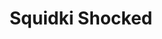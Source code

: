 ---
slug: squidki-shocked
title: Squidki Shocked
description: "Squidki Shocked is an exciting online game. Play for free directly in your browser!"
icon: /images/new_mods/Sprunki Shocked.png
url: https://wowtbc.net/sprunkin/sprunki-shocked/index.html
previewImage: /images/new_mods/Sprunki Shocked.png
type: new mods

# SEO配置
seo:
  title: "Squidki Shocked - Play Free Online Game | Fun Browser Games"
  description: "Squidki Shocked - Play this fun online game for free in your browser. No download required!"
  ogImage: "/images/new_mods/Sprunki Shocked.png"
  keywords: "squidki-shocked, online game, browser game, free game, new mods game, play online"

videoUrls:
  - https://www.youtube.com/embed/example1
  - https://www.youtube.com/embed/example2

whyPlay:
  title: "Why Play Squidki Shocked?"
  items:
    - "Immersive Gameplay: Squidki Shocked offers an engaging and immersive gaming experience that will keep you entertained for hours"
    - "Challenging Levels: Test your skills with increasingly difficult challenges and obstacles"
    - "Beautiful Graphics: Enjoy stunning visuals and smooth animations that bring the game world to life"
    - "Regular Updates: New content and features are added regularly to keep the game fresh and exciting"
    - "Free to Play: Experience all the fun without spending a penny"
    - "Community Features: Connect with other players, share strategies, and compete for high scores"
    - "Cross-Platform: Play on any device with a web browser, no downloads required"

features:
  title: "Key Features of Squidki Shocked"
  image: "/images/new_mods/Sprunki Shocked.png"
  items:
    - "Intuitive Controls: Easy to learn controls make Squidki Shocked accessible for players of all skill levels"
    - "Multiple Game Modes: Enjoy various gameplay options that provide different challenges and experiences"
    - "Character Customization: Personalize your gaming experience with unique characters and items"
    - "Achievement System: Complete special tasks to earn rewards and recognition"
    - "Leaderboards: Compete with players worldwide and see who can achieve the highest scores"

characteristics:
  title: "Game Characteristics"
  image: "/images/new_mods/Sprunki Shocked.png"
  items:
    - "Genre: New mods game with elements of strategy and skill"
    - "Difficulty: Suitable for both casual gamers and those seeking a challenge"
    - "Play Time: Quick sessions or extended gameplay, depending on your preference"
    - "Art Style: Vibrant and engaging visuals that enhance the gaming experience"
    - "Sound Design: Immersive audio that complements the gameplay perfectly"

info: "Squidki Shocked is an exciting online game that offers players a unique and engaging gaming experience. With its intuitive controls, stunning visuals, and challenging gameplay, Squidki Shocked provides hours of entertainment for players of all ages and skill levels. Whether you're looking for a quick gaming session during a break or an extended play session, Squidki Shocked delivers an immersive experience that will keep you coming back for more. The game features multiple levels of increasing difficulty, ensuring that players are constantly challenged as they progress. With regular updates adding new content and features, Squidki Shocked remains fresh and exciting, providing endless entertainment options for its growing community of players."

howToPlayIntro: "Welcome to Squidki Shocked! This guide will walk you through the basics and help you master the game. Whether you're a beginner or looking to improve your skills, these tips and instructions will enhance your gaming experience."

howToPlaySteps:
  - title: "Getting Started"
    description: "Begin your Squidki Shocked adventure by familiarizing yourself with the controls. Use your keyboard or mouse to navigate through the game interface. The tutorial will guide you through the basic mechanics and help you understand the objectives."
  - title: "Understanding the Objectives"
    description: "In Squidki Shocked, your main goal is to progress through levels by completing specific objectives. Each level presents unique challenges that require different strategies and approaches."
  - title: "Mastering the Controls"
    description: "Practice using the controls to improve your precision and reaction time. Squidki Shocked requires quick reflexes and strategic thinking to overcome obstacles and defeat opponents."
  - title: "Utilizing Power-ups"
    description: "Collect power-ups throughout the game to enhance your abilities and overcome difficult challenges. Each power-up offers unique advantages that can be crucial for success."
  - title: "Developing Strategies"
    description: "As you progress in Squidki Shocked, develop effective strategies for different scenarios. Analyze patterns, anticipate challenges, and adapt your approach to maximize your performance."

faq:
  title: "Frequently Asked Questions about Squidki Shocked"
  items:
    - question: "Is Squidki Shocked free to play?"
      answer: "Yes, Squidki Shocked is completely free to play directly in your web browser. No downloads or purchases are required to enjoy the full game experience."
    - question: "Can I play Squidki Shocked on mobile devices?"
      answer: "Yes, Squidki Shocked is optimized for both desktop and mobile play. You can enjoy the game on any device with a web browser and internet connection."
    - question: "Are there any in-game purchases?"
      answer: "While Squidki Shocked is free to play, there may be optional in-game purchases available for cosmetic items or additional features that don't affect core gameplay."
    - question: "How often is Squidki Shocked updated?"
      answer: "The developers regularly update Squidki Shocked with new content, features, and improvements based on player feedback and game performance."
    - question: "Can I play Squidki Shocked offline?"
      answer: "Currently, Squidki Shocked requires an internet connection to play as it's a browser-based online game."
    - question: "Is Squidki Shocked suitable for children?"
      answer: "Yes, Squidki Shocked is designed to be family-friendly and suitable for players of all ages."
    - question: "How do I report bugs or issues?"
      answer: "If you encounter any problems while playing Squidki Shocked, you can report them through the game's support page or contact the developers directly through their website."
    - question: "Still Have Questions?"
      answer: "If you have additional questions about Squidki Shocked that aren't covered in this FAQ, please visit our support center or contact our customer service team for assistance."
---
